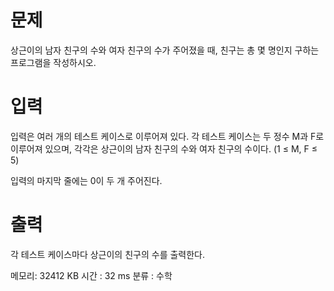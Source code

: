 # 문제
상근이의 남자 친구의 수와 여자 친구의 수가 주어졌을 때, 친구는 총 몇 명인지 구하는 프로그램을 작성하시오.

# 입력
입력은 여러 개의 테스트 케이스로 이루어져 있다. 각 테스트 케이스는 두 정수 M과 F로 이루어져 있으며, 각각은 상근이의 남자 친구의 수와 여자 친구의 수이다. (1 ≤ M, F ≤ 5)

입력의 마지막 줄에는 0이 두 개 주어진다.

# 출력
각 테스트 케이스마다 상근이의 친구의 수를 출력한다.

메모리: 32412 KB 
시간 : 32 ms
분류 : 수학